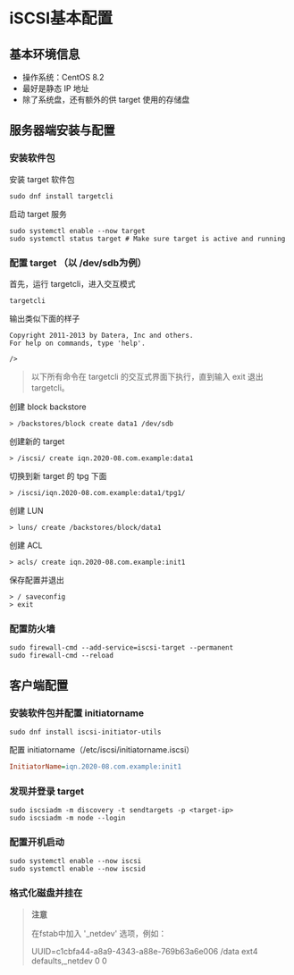 # iSCSI基本配置

## 基本环境信息

- 操作系统：CentOS 8.2
- 最好是静态 IP 地址
- 除了系统盘，还有额外的供 target 使用的存储盘

## 服务器端安装与配置

### 安装软件包

安装 target 软件包

```shell
sudo dnf install targetcli
```

启动 target 服务

```shell
sudo systemctl enable --now target
sudo systemctl status target # Make sure target is active and running
```

### 配置 target （以 /dev/sdb为例）

首先，运行 targetcli，进入交互模式

```shell
targetcli
```

输出类似下面的样子

```shell
Copyright 2011-2013 by Datera, Inc and others.
For help on commands, type 'help'.

/> 
```

> 以下所有命令在 targetcli 的交互式界面下执行，直到输入 exit 退出 targetcli。

创建 block backstore

```shell
> /backstores/block create data1 /dev/sdb
```

创建新的 target

```shell
> /iscsi/ create iqn.2020-08.com.example:data1
```

切换到新 target 的 tpg 下面

```shell
> /iscsi/iqn.2020-08.com.example:data1/tpg1/
```

创建 LUN

```shell
> luns/ create /backstores/block/data1
```

创建 ACL

```shell
> acls/ create iqn.2020-08.com.example:init1
```

保存配置并退出

```shell
> / saveconfig
> exit
```

### 配置防火墙

```shell
sudo firewall-cmd --add-service=iscsi-target --permanent
sudo firewall-cmd --reload
```

## 客户端配置

### 安装软件包并配置 initiatorname

```shell
sudo dnf install iscsi-initiator-utils
```

配置 initiatorname（/etc/iscsi/initiatorname.iscsi）

```ini
InitiatorName=iqn.2020-08.com.example:init1
```

### 发现并登录 target

```shell
sudo iscsiadm -m discovery -t sendtargets -p <target-ip>
sudo iscsiadm -m node --login
```

### 配置开机启动

```shell
sudo systemctl enable --now iscsi
sudo systemctl enable --now iscsid
```

### 格式化磁盘并挂在

> **注意**
>
> 在fstab中加入 '_netdev' 选项，例如：
>
> UUID=c1cbfa44-a8a9-4343-a88e-769b63a6e006    /data   ext4    defaults,_netdev  0 0

